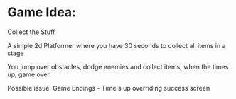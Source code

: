 # Game Idea:
Collect the Stuff

A simple 2d Platformer where you have 30 seconds to collect all items in a stage

You jump over obstacles, dodge enemies and collect items, when the times up, game over.

Possible issue: Game Endings - Time's up overriding success screen